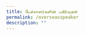 ```yaml
---
title: பேச்சாளர்களின் பகிர்வுகள்
permalink: /overseasspeaker
description: ""
---
```

<html>
	<head>
			<style>
      .button {
        background-color: #f4b639;
			  font-color: #0b0909;
			  font-family: arial, sans-serif;
        border: none;
        color: orange;
        padding: 20px 34px;
        text-align: center;
        text-decoration: none;
        display: inline-block;
        font-size: 20px;
        margin: 4px 2px;
        cursor: pointer;
      }
    </style>
  <style>
				   .tab, .tab * {
      font-family: arial, sans-serif;
      box-sizing: border-box;
    }
    .tab { max-width:950px; }
    
    .tab input { display: none; }
    
  
    .tab label {
   
      position: relative; 
      display: block;
      width: 100%;
      margin-top: 10px;
      padding: 10px;
     
   
      font-weight: 700;
      color: #fff;
      background: #7c62c9;
      cursor: pointer;
    }
    

    .tab .content {
      background: #fff;
      overflow: hidden;
      transition: max-height 0.3s;
      max-height: 0;
    }
    .tab .content p { padding: 10px; }
    
  
    .tab input:checked ~ .content { max-height: 100vh; }
    
  
    .tab label::after {
   
      display: block;  
      content: "\25b6";
     
    
      position: absolute;
      right: 10px; top: 10px;
     
   
      transition: all 0.4s;
    }
     
   
    .tab input:checked ~ label::after { transform: rotate(90deg); }
	</style>
</head>
<body>
		<div style="width:100%; text-align:center">
  <img src="https://d33wubrfki0l68.cloudfront.net/837e5ed24c83616f1d5a73245ef9dcc74325f9f4/59ae3/images/picture90.png"  >
				<p style ="text-align: center" >


	<div style="width:100%; text-align:center">
	    <div class="tab">
      <input id="tab-1" type="checkbox">
		      <label for="tab-1">பிள்ளைகளிடையே வீட்டில் தமிழ்மொழிப் புழக்கத்தை ஊடாடும் கதைகளின் வழியாகவும் விளையாட்டுகளின் வழியாகவும் ஊக்குவித்தல்</label>
      <div class="content">
       <img src="https://d33wubrfki0l68.cloudfront.net/808da43d6a0aca782c56a11e91bebca9dc94e3de/73e0d/images/muthu.png"  >
				<p style ="text-align: center" >திரு. முத்து நெடுமாறன்,  தோற்றுநர், முரசு அஞ்சல், கனியும் மணியும் </p>
				<div style ="text-align: center"> 
							<button type="button">காண்க: இணையப் பயிலரங்கம்</button>
				<a href="/Mr-Muthu-Nedumaran">காண்க: இணையப் பயிலரங்கம்</a>
				</div>
			</div>
    </div>
	
        <!-- SECOND TAB -->
    <div class="tab">
      <input id="tab-2" type="checkbox">
      <label for="tab-2"> ஐக்கிய ராச்சியத்தில் விளையாட்டுகளின்வழியே தமிழ்மொழி கற்றல்
</label>
      <div class="content">
       <img src="https://d33wubrfki0l68.cloudfront.net/cafd7cc0123a556db6bebb663e1cb88d568fb7ec/a1d30/images/siva.png"  >
				<p style ="text-align: center" > திரு சிவா பிள்ளை, திரு சிவா பிள்ளை</p>
				<div style ="text-align: center"> 
						<button type="button">காண்க: இணையப் பயிலரங்கம்</button>
				<a href="/Mr-Siva-Pillai">காண்க: இணையப் பயிலரங்கம்</a>
    </div>
				</div>
    </div>
		
				<!-- THIRD TAB -->
    <div class="tab">
      <input id="tab-3" type="checkbox">
      <label for="tab-3"> கதைகள் மற்றும் நாடகப் பாங்கான உரையாடல்கள் வழியாகத் தமிழ்ப் பண்பாட்டு விழுமியங்களைக் கற்பித்தல் (திருக்குறள் குறிப்புடன்)</label>
      <div class="content">
       <img src="https://moe-symp-staging.netlify.app/images/Dr%20Sundaram.png"  >
				<p style ="text-align: center" >முனைவர் சுந்தர ஆவுடையப்பன், நிகழ்ச்சி இயக்குநர் (ஓய்வு) அகில இந்திய வானொலி, இலக்கிய அறிஞர் </p>
				<div style ="text-align: center"> 
						<button type="button">காண்க: இணையப் பயிலரங்கம்</button>
				<a href="/Dr-Sundaram-Avudaiappan">காண்க: இணையப் பயிலரங்கம்</a>
    </div>
			</div>
    </div>							
				  <!-- FOURTH TAB -->
    <div class="tab">
      <input id="tab-4" type="checkbox">
      <label for="tab-4">கற்றல் நிலைய நடவடிக்கைகளின் வாயிலாகவும் விளையாட்டுகள் வாயிலாகவும் பிள்ளைகளைத் தமிழில் பேச ஊக்குவித்தல்</label>
      <div class="content">
       <img src="https://moe-symp-staging.netlify.app/images/Mrs%20Sumathi.png"  >
				<p style ="text-align: center" >திருமதி சுமதி பத்மநாபன்,  கலிஃபோர்னியா தமிழ்க் கழகம் </p>
				<div style ="text-align: center"> 
					  <img src="https://d33wubrfki0l68.cloudfront.net/138da079c4862b72d87f477a6d1979d56776dfa6/cb64f/images/speaker2.png">
				<p style ="text-align: center" >திருமதி நாராயணி சுவாமிநாதன்,  உலகத் தமிழ்க்கல்விக் கழகம் </p>
				<div style ="text-align: center"> 
						<button type="button">காண்க: இணையப் பயிலரங்கம்</button>
				<a href="/California-Tamil-Academy">காண்க: இணையப் பயிலரங்கம்</a>
    </div>
				</div>
    </div>